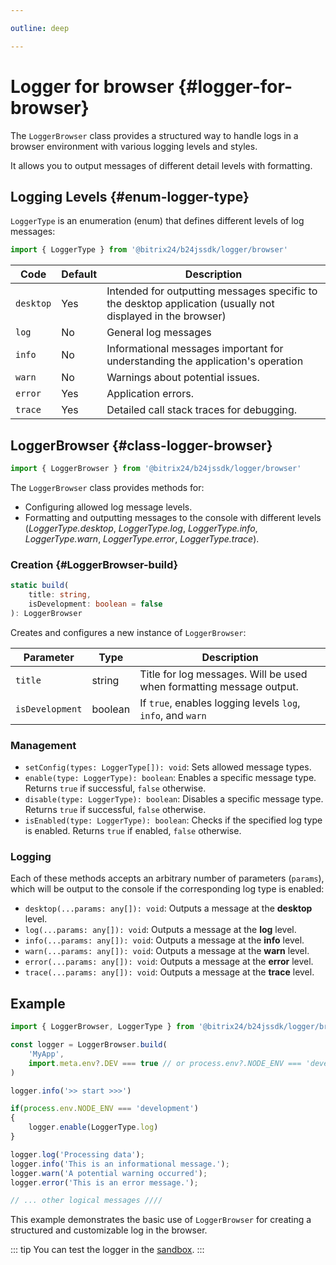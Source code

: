 ```yaml
---

outline: deep

---
```


# Logger for browser {#logger-for-browser}

The `LoggerBrowser` class provides a structured way to handle logs in a browser environment with various logging levels and styles.

It allows you to output messages of different detail levels with formatting.

## Logging Levels {#enum-logger-type}

`LoggerType` is an enumeration (enum) that defines different levels of log messages:

```js
import { LoggerType } from '@bitrix24/b24jssdk/logger/browser'
```

| Code     | Default | Description                                                                                                     |
|-----------|--------------|----------------------------------------------------------------------------------------------------------------|
| `desktop` | Yes         | Intended for outputting messages specific to the desktop application (usually not displayed in the browser) |
| `log`     | No         | General log messages                                                                                            |
| `info`    | No         | Informational messages important for understanding the application's operation                                 |
| `warn`    | No         | Warnings about potential issues.                                                                     |
| `error` | Yes         | Application errors.                                                                                             |
| `trace` | Yes         | Detailed call stack traces for debugging.                                                             |


## LoggerBrowser {#class-logger-browser}

```js
import { LoggerBrowser } from '@bitrix24/b24jssdk/logger/browser'
```

The `LoggerBrowser` class provides methods for:

- Configuring allowed log message levels.
- Formatting and outputting messages to the console with different levels (_LoggerType.desktop_, _LoggerType.log_, _LoggerType.info_, _LoggerType.warn_, _LoggerType.error_, _LoggerType.trace_).


### Creation {#LoggerBrowser-build}
```ts
static build(
    title: string,
    isDevelopment: boolean = false
): LoggerBrowser
```
Creates and configures a new instance of `LoggerBrowser`:

| Parameter         | Type     | Description                                                                                 |
|------------------|----------|--------------------------------------------------------------------------------------------|
| `title`         | string | Title for log messages. Will be used when formatting message output. |
| `isDevelopment` | boolean | If `true`, enables logging levels `log`, `info`, and `warn`                         |


### Management
- `setConfig(types: LoggerType[]): void`: Sets allowed message types.
- `enable(type: LoggerType): boolean`: Enables a specific message type. Returns `true` if successful, `false` otherwise.
- `disable(type: LoggerType): boolean`: Disables a specific message type. Returns `true` if successful, `false` otherwise.
- `isEnabled(type: LoggerType): boolean`: Checks if the specified log type is enabled. Returns `true` if enabled, `false` otherwise.

### Logging

Each of these methods accepts an arbitrary number of parameters (`params`),
which will be output to the console if the corresponding log type is enabled:

- `desktop(...params: any[]): void`: Outputs a message at the **desktop** level.
- `log(...params: any[]): void`: Outputs a message at the **log** level.
- `info(...params: any[]): void`: Outputs a message at the **info** level.
- `warn(...params: any[]): void`: Outputs a message at the **warn** level.
- `error(...params: any[]): void`: Outputs a message at the **error** level.
- `trace(...params: any[]): void`: Outputs a message at the **trace** level.

## Example
```js
import { LoggerBrowser, LoggerType } from '@bitrix24/b24jssdk/logger/browser'

const logger = LoggerBrowser.build(
    'MyApp',
    import.meta.env?.DEV === true // or process.env?.NODE_ENV === 'development'
)

logger.info('>> start >>>')

if(process.env.NODE_ENV === 'development')
{
    logger.enable(LoggerType.log)
}

logger.log('Processing data');
logger.info('This is an informational message.');
logger.warn('A potential warning occurred');
logger.error('This is an error message.');

// ... other logical messages ////
```

This example demonstrates the basic use of `LoggerBrowser` for creating a structured and customizable log in the browser.

::: tip
You can test the logger in the [sandbox](https://github.com/bitrix24/b24jssdk/blob/main/playgrounds/jssdk/src/pages/logger.vue).
:::